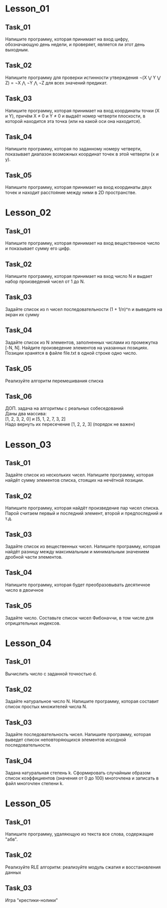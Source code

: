 # Lesson_01

## Task_01
Напишите программу, которая принимает на вход цифру, обозначающую день недели, и проверяет, является ли этот день выходным.
## Task_02
Напишите программу для проверки истинности утверждения ¬(X ⋁ Y ⋁ Z) = ¬X ⋀ ¬Y ⋀ ¬Z для всех значений предикат.
## Task_03
Напишите программу, которая принимает на вход координаты точки (X и Y), причём X ≠ 0 и Y ≠ 0 и выдаёт номер четверти плоскости, в которой находится эта точка (или на какой оси она находится).
## Task_04
Напишите программу, которая по заданному номеру четверти, показывает диапазон возможных координат точек в этой четверти (x и y).
## Task_05
Напишите программу, которая принимает на вход координаты двух точек и находит расстояние между ними в 2D пространстве.

# Lesson_02

## Task_01
Напишите программу, которая принимает на вход вещественное число и показывает сумму его цифр.
## Task_02
Напишите программу, которая принимает на вход число N и выдает набор произведений чисел от 1 до N.
## Task_03
Задайте список из n чисел последовательности (1 + 1/n)^n и выведите на экран их сумму
## Task_04
Задайте список из N элементов, заполненных числами из промежутка [-N, N]. 
Найдите произведение элементов на указанных позициях. 
Позиции хранятся в файле file.txt в одной строке одно число.
## Task_05
Реализуйте алгоритм перемешивания списка
## Task_06
ДОП. задача на алгоритмы с реальных собеседований  
Даны два массива:  
[1, 2, 3, 2, 0] и [5, 1, 2, 7, 3, 2]  
Надо вернуть их пересечение
[1, 2, 2, 3]
(порядок не важен) 

# Lesson_03

## Task_01
Задайте список из нескольких чисел. Напишите программу, которая найдёт сумму элементов списка, стоящих на нечётной позиции.
## Task_02
Напишите программу, которая найдёт произведение пар чисел списка. Парой считаем первый и последний элемент, второй и предпоследний и т.д.
## Task_03
Задайте список из вещественных чисел. Напишите программу, которая найдёт разницу между максимальным и минимальным значением дробной части элементов.
## Task_04
Напишите программу, которая будет преобразовывать десятичное число в двоичное
## Task_05
Задайте число. Составьте список чисел Фибоначчи, в том числе для отрицательных индексов.

# Lesson_04

## Task_01
Вычислить число c заданной точностью d.
## Task_02
Задайте натуральное число N. Напишите программу, которая составит список простых множителей числа N.
## Task_03
Задайте последовательность чисел. Напишите программу, которая выведет список неповторяющихся элементов исходной последовательности.
## Task_04
Задана натуральная степень k. Сформировать случайным образом список коэффициентов (значения от 0 до 100) многочлена и записать в файл многочлен степени k.

# Lesson_05

## Task_01
Напишите программу, удаляющую из текста все слова, содержащие "абв".

## Task_02
Реализуйте RLE алгоритм: реализуйте модуль сжатия и восстановления данных

## Task_03
Игра "крестики-нолики"
